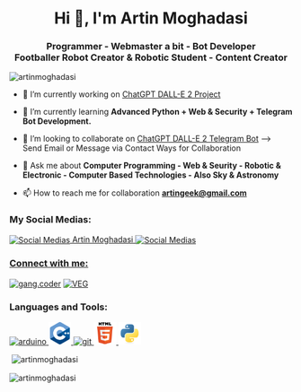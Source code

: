 <h1 align="center">Hi 👋, I'm Artin Moghadasi</h1>
<h3 align="center">Programmer - Webmaster a bit - Bot Developer </br> 
Footballer Robot Creator & Robotic Student - Content Creator </h3>

<p align="left"> <img src="https://komarev.com/ghpvc/?username=artinmoghadasi&label=Profile%20views&color=0e75b6&style=flat" alt="artinmoghadasi" /> </p>

- 🔭 I’m currently working on [ChatGPT DALL-E 2 Project](www.github.com/ArtinMoghadasi/ChatGPTDALL-E)

- 🌱 I’m currently learning **Advanced Python + Web & Security + Telegram Bot Development.**

- 👯 I’m looking to collaborate on [ChatGPT DALL-E 2 Telegram Bot](www.github.com/ArtinMoghadasi/ChatGPTDALL-E) --> Send Email or Message via Contact Ways for Collaboration
 
- 💬 Ask me about **Computer Programming - Web & Seurity - Robotic & Electronic - Computer Based Technologies - Also Sky & Astronomy**

- 📫 How to reach me for collaboration **artingeek@gmail.com**

<!--### Blogs posts-->
<!-- BLOG-POST-LIST:START -->
<!-- BLOG-POST-LIST:END -->
<h3 align="left">My Social Medias:</h3>
<p align="left"> <a href="https://www.zil.ink/ArtinMoghadasi" target = "_blank"><img align="center" src="https://w0.peakpx.com/wallpaper/256/986/HD-wallpaper-rick-sanchez-colours-morty-rick-and-morty-tv-show.jpg" alt="Social Medias" height="40"width="30" /</a> Artin Moghadasi
<img align="center" src="https://w0.peakpx.com/wallpaper/256/986/HD-wallpaper-rick-sanchez-colours-morty-rick-and-morty-tv-show.jpg" alt="Social Medias" height="40"width="30"/</a></p>                                                               
<h3 align="left">Connect with me:</h3>
<p align="left">
<a href="https://instagram.com/artin.projects" target="blank"><img align="center" src="https://raw.githubusercontent.com/rahuldkjain/github-profile-readme-generator/master/src/images/icons/Social/instagram.svg" alt="gang.coder" height="30" width="40" /></a>
<a href="https://t.me/NullLegend" target="blank"><img align="center" src="https://seeklogo.com/images/T/telegram-logo-6E3A371CF2-seeklogo.com.png" alt="VEG" height="30" width="30"/></a>


<h3 align="left">Languages and Tools:</h3>
<p align="left"> <a href="https://www.arduino.cc/" target="_blank" rel="noreferrer"> <img src="https://cdn.worldvectorlogo.com/logos/arduino-1.svg" alt="arduino" width="40" height="40"/> </a><a href="https://www.w3schools.com/cpp/" target="_blank" rel="noreferrer"> <img src="https://raw.githubusercontent.com/devicons/devicon/master/icons/cplusplus/cplusplus-original.svg" alt="cplusplus" width="40" height="40"/> </a>
<a href="https://git-scm.com/" target="_blank" rel="noreferrer"> <img src="https://www.vectorlogo.zone/logos/git-scm/git-scm-icon.svg" alt="git" width="40" height="40"/> </a> <a href="https://www.w3.org/html/" target="_blank" rel="noreferrer"> <img src="https://raw.githubusercontent.com/devicons/devicon/master/icons/html5/html5-original-wordmark.svg" alt="html5" width="40" height="40"/> </a>
<a href="https://www.python.org" target="_blank" rel="noreferrer"> <img src="https://raw.githubusercontent.com/devicons/devicon/master/icons/python/python-original.svg" alt="python" width="40" height="40"/> </a> </p>

<p>&nbsp;<img align="center" src="https://github-readme-stats.vercel.app/api?username=artinmoghadasi&show_icons=true&locale=en" alt="artinmoghadasi" /></p>

<p><img align="center" src="https://github-readme-streak-stats.herokuapp.com/?user=artinmoghadasi&" alt="artinmoghadasi" /></p>
